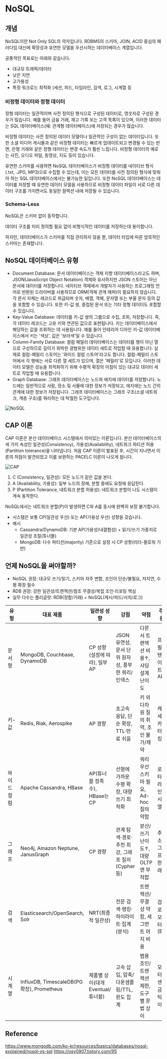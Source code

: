 # NoSQL

## 개념

NoSQL이란 Not Only SQL의 약자입니다. RDBMS의 스키마, JOIN, ACID 중심의 패러다임 대신에 확장성과 유연한 모델을 우선시하는 데이터베이스 계열입니다.

공통적인 목표로는 아래와 같습니다.

- 대규모 트래픽/데이터
- 낮은 지연
- 고가용성
- 특정 워크로드 최적화 (세션, 피드, 타임라인, 검색, 로그, 시계열 등

### 비정형 데이터와 정형 데이터

정형 데이터는 일관적이며 사전 정의된 형식으로 구성된 데이터로, 영숫자로 구성된 경우가 많습니다.
예를 들어 금융 거래, 재고 기록 또는 고객 목록이 있으며, 이러한 데이터는 SQL 데이터베이스(예: 관계형 데이터베이스)에 저장되는 경우가 많습니다.

비정형 데이터는 사전 정의된 데이터 모델이나 일관적인 구성이 없는 데이터입니다.
또한 소셜 미디어 게시물과 같은 비정형 데이터는 빠르게 업데이트되고 변경될 수 있는 반면, 은행 거래와 같은 정형 데이터는 변경 속도가 훨씬 느립니다.
비정형 데이터의 예로는 사진, 오디오 파일, 동영상, 지도 등이 있습니다.

유연한 스키마를 사용하면 NoSQL 데이터베이스가 비정형 데이터를 네이티브 형식(.txt, .JPG, MP3)으로 수집할 수 있는데, 이는 모든 데이터를 사전 정의된 형식에 맞춰야 하는 SQL 데이터베이스에서는 불가능한 일입니다.
또한 NoSQL 데이터베이스는 데이터를 저장할 때 유연한 데이터 모델을 사용하므로 비정형 데이터 파일이 서로 다른 데이터 구조를 가지면서도 동일한 컬렉션 내에 저장될 수 있습니다.

### Schema-Less

NoSQL은 스키마 없이 동작합니다.

데이터 구조를 미리 정의할 필요 없이 비형식적인 데이터를 저장하는데 용이합니다.

하지만, 데이터베이스가 스키마를 직접 관리하지 않을 뿐, 데이터 타입에 따른 암묵적인 스키마는 존재합니다.

## NoSQL 데이터베이스 유형

- Document Database: 문서 데이터베이스는 객체 지향 데이터베이스라고도 하며, JSON(JavaScript Object Notation) 객체와 유사하지만 JSON 스토어는 아닌 문서에 데이터를 저장합니다. 네이티브 객체에서 개발자가 사용하는 프로그래밍 언어로 반환된 드라이버를 사용하므로 ORM(객체 관계 매퍼)이 필요하지 않습니다. 각 문서 자체는 레코드로 취급되며 숫자, 배열, 객체, 문자열 또는 부울 문자 등의 값을 포함할 수 있습니다. 또한 키-값 쌍, 중첩된 문서 또는 기타 정형 데이터도 포함할 수 있습니다.
- Key-Value Database: 데이터를 키-값 쌍의 그룹으로 수집, 조회, 저장합니다. 즉, 각 데이터 레코드는 고유 키와 연관된 값으로 표현됩니다. 키는 데이터베이스에서 해당하는 값을 조회하는 데 사용됩니다. 예를 들어 인테리어 디자인 키-값 데이터베이스에서 키는 '색상', 값은 '보라색'일 수 있습니다.
- Column-Family Database: 컬럼 패밀리 데이터베이스는 데이터를 행이 아닌 열으로 구성하므로 깊이가 희박한 광범위한 데이터 세트로 작업할 때 유용합니다. 실제로 컬럼-패밀리 스토어는 '와이드 컬럼 스토어'라고도 합니다. 컬럼-패밀리 스토어에서 각 행에는 서로 다른 열 세트가 있으며, 열은 '패밀리'로 모입니다. 이러한 데이터 모델은 성능을 최적화하기 위해 수평적 확장의 이점이 있는 대규모 데이터 세트로 작업할 때 유용합니다.
- Graph Database: 그래프 데이터베이스는 노드와 에지에 데이터를 저장합니다. 노드에는 일반적으로 사람, 장소 및 사물에 대한 정보가 저장되고, 에지에는 노드 간의 관계에 대한 정보가 저장됩니다. 그래프 데이터베이스는 그래프 구조(소셜 네트워크, 계층 구조)를 쿼리하는 데 탁월한 도구입니다.

![NoSQL](https://www.scylladb.com/wp-content/uploads/nosql-design-principles-diagram.png)

## CAP 이론

CAP 이론은 분산 데이터베이스 시스템에서 의미있는 이론입니다.
분산 데이터베이스의 세 가지 속성인 일관성(Consistency), 가용성(Availability), 네트워크 파티션 허용(Partition tolerance)을 나타냅니다. 
처음 CAP 이론이 발표된 후, 시간이 지나면서 이론의 허점이 발견되었고 이를 보완하는 PACELC 이론이 나오게 됩니다.

![CAP](https://miro.medium.com/1*hesm6wzPQHQY5w_hb2U33A.png)

1. C (Consistency, 일관성): 모든 노드가 같은 값을 본다.
2. A (Availability, 가용성): 일부 노드의 장애, 분할 중에도 요청에 응답한다.
3. P (Partition Tolerance, 네트워크 분할 허용성): 네트워크 분할이 나도 시스템이 계속 동작한다.

NoSQL에서는 네트워크 분할(P)이 발생하면 C와 A를 동시에 완벽히 보장 불가합니다.

- 시스템은 보통 CP(일관성 우선) 또는 AP(가용성 우선) 성향을 갖습니다.
- 예시
  - Cassandra/DynamoDB: 기본 AP(가용성/내결함성) + 읽기/쓰기 가중치로 일관성 조절(튜너블)
  - MongoDB: 다수 파티션(majority) 기준으로 설정 시 CP 성향(리더-팔로워 기반)

## 언제 NoSQL을 써야할까?

- NoSQL 권장: 대규모 쓰기/읽기, 스키마 자주 변함, 조인이 단순/불필요, 저지연, 수평 확장 필수
- RDB 권장: 강한 일관성/트랜잭션/참조 무결성/복잡 조인·리포팅 핵심
- 실무 다수는 폴리글랏: RDB(정합/거래) + NoSQL(캐시/피드/서치/로그)

| 유형    | 대표 제품                                    | 일관성 성향                  | 강점                               | 약점                         | 주 사용처            |
|-------|------------------------------------------|-------------------------|----------------------------------|----------------------------|------------------|
| 문서형   | MongoDB, Couchbase, DynamoDB             | CP 성향(설정에 따라), 일부 AP    | JSON 유연성, 문서 단위 원자성, 풍부한 쿼리/인덱스  | 다문서 트랜잭션 비용↑, 샤딩 설계 난이도    | 프로필/콘텐츠/이벤트 API  |
| 키-값   | Redis, Riak, Aerospike                   | AP 경향                   | 초고속 응답, 단순 확장, TTL·만료 쉬움         | 키 외 다차원 질의 취약, 조인 불가/제약    | 캐시/세션/카운터/랭킹     |
| 와이드컬럼 | Apache Cassandra, HBase                  | AP(튜너블 정족수), HBase는 CP  | 선형에 가까운 수평 확장, 대량 쓰기 최적화         | 쿼리 우선 스키마 필요, Ad-hoc 질의 약함 | 로그/타임라인/IoT 시계열  |
| 그래프   | Neo4j, Amazon Neptune, JanusGraph        | CP 경향                   | 관계 탐색·경로·추천 최강, 그래프 질의(Cypher 등) | 분산/쓰기 난이도↑, 대량 OLTP엔 부적합   | 추천/소셜 그래프/권한 그래프 |
| 검색    | Elasticsearch/OpenSearch, Solr           | NRT(최종적 일관성)            | 전문 검색·랭킹·하이라이트·집계(분석)            | 트랜잭션/무결성 약함, 세그먼트 머지 비용    | 검색, 로그/모니터링(ELK) |
| 시계열   | InfluxDB, TimescaleDB(PG 확장), Prometheus | 제품별 상이(대개 Eventual/튜너블) | 고속 삽입, 압축/다운샘플링/TTL, 윈도 집계       | 범용 조인/트랜잭션 제한, 도구별 문법 상이   | 모니터링/센서/금융 틱 데이터 |

## Reference

https://www.mongodb.com/ko-kr/resources/basics/databases/nosql-explained/nosql-vs-sql
https://osy0907.tistory.com/95